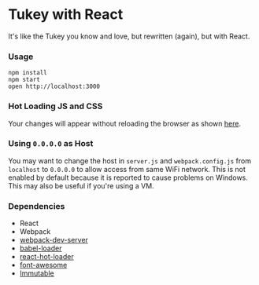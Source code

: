 Tukey with React
=====================

It's like the Tukey you know and love, but rewritten (again), but with React.

### Usage

```
npm install
npm start
open http://localhost:3000
```

### Hot Loading JS and CSS
Your changes will appear without reloading the browser as shown [here](http://gaearon.github.io/react-hot-loader/).

### Using `0.0.0.0` as Host

You may want to change the host in `server.js` and `webpack.config.js` from `localhost` to `0.0.0.0` to allow access from same WiFi network. This is not enabled by default because it is reported to cause problems on Windows. This may also be useful if you're using a VM.

### Dependencies

* React
* Webpack
* [webpack-dev-server](https://github.com/webpack/webpack-dev-server)
* [babel-loader](https://github.com/babel/babel-loader)
* [react-hot-loader](https://github.com/gaearon/react-hot-loader)
* [font-awesome](http://fortawesome.github.io/Font-Awesome/)
* [Immutable](http://facebook.github.io/immutable-js/)
